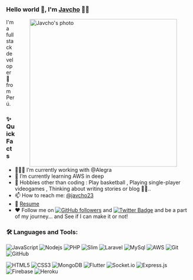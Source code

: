 ### Hello world 👋, I'm [Javcho](https://github.com/javcho23) 👨‍💻


  <img align="right" height="400px" style="margin-right:40px; margin-left:40px" alt="Javcho's photo" src="https://i.ibb.co/37RKcbY/Foto.png" />
<p>
I'm a full stack developer 🚀 from Perú.
<br/>

  
### ✨ Quick Facts

-   👨🏽‍💻 I’m currently working with @Alegra 
-   🌱 I’m currently learning AWS in deep
-   🎿 Hobbies other than coding : Play basketball , Playing single-player videogames , Thinking about writing stories or blog 🤔🤖..
-   📫 How to reach me: <a href="https://www.linkedin.com/in/javcho23/">@javcho23</a>
-   📝 [Resume](https://drive.google.com/file/d/1CNiJC-6iaTPhtnT0oVn9Hbls9LH0MXQE/view?usp=sharing)
-   ♥ Follow me on [![GitHub followers](https://img.shields.io/github/followers/javcho23?label=Follow&style=social)](https://github.com/javcho23/?tab=follow) and [![Twitter Badge](https://img.shields.io/badge/-@javcho23-1ca0f1?style=flat-square&labelColor=1ca0f1&logo=twitter&logoColor=white&link=https://twitter.com/aman_atg)](https://twitter.com/aman_atg)
and be a part of my journey... and See if I can make it or not!

### 🛠️ Languages and Tools:

![JavaScript](https://img.shields.io/badge/-JavaScript-black?style=flat-square&logo=javascript)
![Nodejs](https://img.shields.io/badge/-Nodejs-black?style=flat-square&logo=Node.js)
![PHP](https://img.shields.io/badge/-PHP-black?style=flat-square&logo=PHP)
![Slim](https://img.shields.io/badge/-Slim-black?style=flat-square&logo=Slim)
![Laravel](https://img.shields.io/badge/-Laravel-black?style=flat-square&logo=Laravel)
![MySql](https://img.shields.io/badge/-MySql-black?style=flat-square&logo=mysql)
![AWS](https://img.shields.io/badge/-AWS-black?style=flat-square&logo=AWS)
![Git](https://img.shields.io/badge/-Git-black?style=flat-square&logo=git)
![GitHub](https://img.shields.io/badge/-GitHub-black?style=flat-square&logo=github)

![HTML5](https://img.shields.io/badge/-HTML5-black?style=flat-square&logo=html5&logoColor=white)
![CSS3](https://img.shields.io/badge/-CSS3-black?style=flat-square&logo=css3)
![MongoDB](https://img.shields.io/badge/-MongoDB-black?style=flat-square&logo=mongodb)
![Flutter](https://img.shields.io/badge/-Flutter-black?style=flat-square&logo=Flutter)
![Socket.io](https://img.shields.io/badge/-Socket-black?style=flat-square&logo=socket.io)
![Express.js](https://img.shields.io/badge/-Express-black?style=flat-square&logo=expressjs)
![Firebase](https://img.shields.io/badge/-Firebase-black?style=flat-square&logo=Firebase)
![Heroku](https://img.shields.io/badge/-Heroku-black?style=flat-square&logo=heroku)




